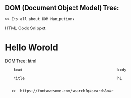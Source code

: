 ## DOM (Document Object Model) Tree:

    >> Its all about DOM Maniputions

HTML Code Snippet:

<html>
    <head>
        <title>DOM Demo</title>
    </head>
    <body>
        <h1>Hello Worold</h1>
    </body>    
</html>

DOM Tree:
html

        head                                            body

        title                                           h1


       >>  https://fontawesome.com/search?q=search&o=r
